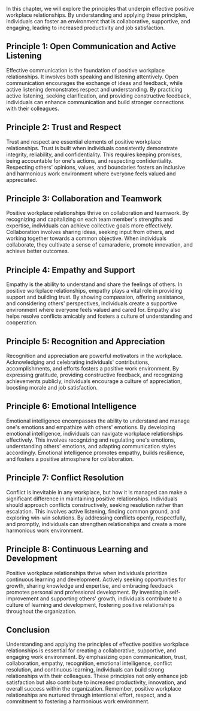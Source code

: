 
In this chapter, we will explore the principles that underpin effective positive workplace relationships. By understanding and applying these principles, individuals can foster an environment that is collaborative, supportive, and engaging, leading to increased productivity and job satisfaction.

## Principle 1: Open Communication and Active Listening

Effective communication is the foundation of positive workplace relationships. It involves both speaking and listening attentively. Open communication encourages the exchange of ideas and feedback, while active listening demonstrates respect and understanding. By practicing active listening, seeking clarification, and providing constructive feedback, individuals can enhance communication and build stronger connections with their colleagues.

## Principle 2: Trust and Respect

Trust and respect are essential elements of positive workplace relationships. Trust is built when individuals consistently demonstrate integrity, reliability, and confidentiality. This requires keeping promises, being accountable for one's actions, and respecting confidentiality. Respecting others' opinions, values, and boundaries fosters an inclusive and harmonious work environment where everyone feels valued and appreciated.

## Principle 3: Collaboration and Teamwork

Positive workplace relationships thrive on collaboration and teamwork. By recognizing and capitalizing on each team member's strengths and expertise, individuals can achieve collective goals more effectively. Collaboration involves sharing ideas, seeking input from others, and working together towards a common objective. When individuals collaborate, they cultivate a sense of camaraderie, promote innovation, and achieve better outcomes.

## Principle 4: Empathy and Support

Empathy is the ability to understand and share the feelings of others. In positive workplace relationships, empathy plays a vital role in providing support and building trust. By showing compassion, offering assistance, and considering others' perspectives, individuals create a supportive environment where everyone feels valued and cared for. Empathy also helps resolve conflicts amicably and fosters a culture of understanding and cooperation.

## Principle 5: Recognition and Appreciation

Recognition and appreciation are powerful motivators in the workplace. Acknowledging and celebrating individuals' contributions, accomplishments, and efforts fosters a positive work environment. By expressing gratitude, providing constructive feedback, and recognizing achievements publicly, individuals encourage a culture of appreciation, boosting morale and job satisfaction.

## Principle 6: Emotional Intelligence

Emotional intelligence encompasses the ability to understand and manage one's emotions and empathize with others' emotions. By developing emotional intelligence, individuals can navigate workplace relationships effectively. This involves recognizing and regulating one's emotions, understanding others' emotions, and adapting communication styles accordingly. Emotional intelligence promotes empathy, builds resilience, and fosters a positive atmosphere for collaboration.

## Principle 7: Conflict Resolution

Conflict is inevitable in any workplace, but how it is managed can make a significant difference in maintaining positive relationships. Individuals should approach conflicts constructively, seeking resolution rather than escalation. This involves active listening, finding common ground, and exploring win-win solutions. By addressing conflicts openly, respectfully, and promptly, individuals can strengthen relationships and create a more harmonious work environment.

## Principle 8: Continuous Learning and Development

Positive workplace relationships thrive when individuals prioritize continuous learning and development. Actively seeking opportunities for growth, sharing knowledge and expertise, and embracing feedback promotes personal and professional development. By investing in self-improvement and supporting others' growth, individuals contribute to a culture of learning and development, fostering positive relationships throughout the organization.

## Conclusion

Understanding and applying the principles of effective positive workplace relationships is essential for creating a collaborative, supportive, and engaging work environment. By emphasizing open communication, trust, collaboration, empathy, recognition, emotional intelligence, conflict resolution, and continuous learning, individuals can build strong relationships with their colleagues. These principles not only enhance job satisfaction but also contribute to increased productivity, innovation, and overall success within the organization. Remember, positive workplace relationships are nurtured through intentional effort, respect, and a commitment to fostering a harmonious work environment.
